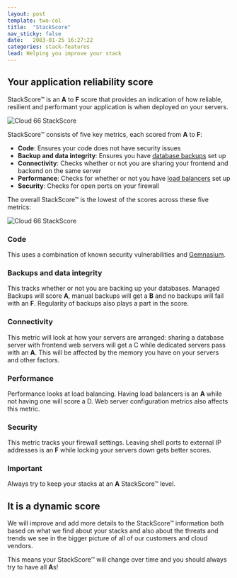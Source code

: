 ```yaml
---
layout: post
template: two-col
title:  "StackScore"
nav_sticky: false
date:   2083-01-25 16:27:22
categories: stack-features
lead: Helping you improve your stack
---
```



## Your application reliability score

StackScore&trade; is an <b>A</b> to <b>F</b> score that provides an indication of how reliable, resilient and performant your application is when deployed on your servers.

![Cloud 66 StackScore](http://cdn.cloud66.com.s3.amazonaws.com/images/help/stackscore_overall.png)

StackScore&trade; consists of five key metrics, each scored from <b>A</b> to <b>F</b>:

- **Code**: Ensures your code does not have security issues
- **Backup and data integrity**: Ensures you have [database backups](/stack-features/db-backup.html) set up
- **Connectivity**: Checks whether or not you are sharing your frontend and backend on the same server
- **Performance**: Checks for whether or not you have [load balancers](/stack-features/load-balancers.html) set up
- **Security**: Checks for open ports on your firewall

The overall StackScore&trade; is the lowest of the scores across these five metrics:

![Cloud 66 StackScore](http://cdn.cloud66.com.s3.amazonaws.com/images/help/stackscore_detail.png)

### Code
This uses a combination of known security vulnerabilities and [Gemnasium](https://gemnasium.com/).

### Backups and data integrity
This tracks whether or not you are backing up your databases. Managed Backups will score <b>A</b>, manual backups will get a <b>B</b> and no backups will fail with an <b>F</b>. Regularity of backups also plays a part in the score.

### Connectivity
This metric will look at how your servers are arranged: sharing a database server with frontend web servers will get a C while dedicated servers pass with an <b>A</b>. This will be affected by the memory you have on your servers and other factors.

### Performance
Performance looks at load balancing. Having load balancers is an <b>A</b> while not having one will score a D. Web server configuration metrics also affects this metric.

### Security
This metric tracks your firewall settings. Leaving shell ports to external IP addresses is an <b>F</b> while locking your servers down gets better scores.

<div class="notice">
	<h3>Important</h3>
	<p>Always try to keep your stacks at an <b>A</b> StackScore&trade; level.</p>
</div>

## It is a dynamic score

We will improve and add more details to the StackScore&trade; information both based on what we find about your stacks and also about the threats and trends we see in the bigger picture of all of our customers and cloud vendors.

This means your StackScore&trade; will change over time and you should always try to have all <b>A</b>s!
